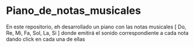 # Piano_de_notas_musicales
En este repositorio, eh desarrollado un piano con las notas musicales [ Do, Re, Mi, Fa, Sol, La, Si ] donde emitirá el sonido correspondiente a cada nota dando click en cada una de ellas
